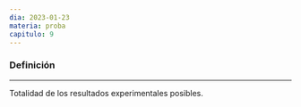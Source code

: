 ```yaml
---
dia: 2023-01-23
materia: proba
capitulo: 9
---
```

### Definición
---
Totalidad de los resultados experimentales posibles.